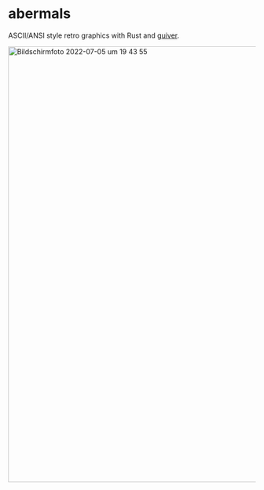 # abermals

ASCII/ANSI style retro graphics with Rust and [guiver](https://github.com/kud1ing/guiver).

<img width="888" alt="Bildschirmfoto 2022-07-05 um 19 43 55" src="https://user-images.githubusercontent.com/391975/177385769-598d0fd0-c15b-4d7e-bb98-5fd46bd9d415.png">
